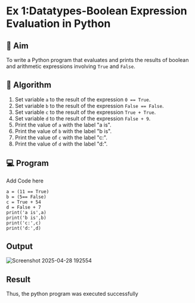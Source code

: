 
# Ex 1:Datatypes-Boolean Expression Evaluation in Python

## 🎯 Aim
To write a Python program that evaluates and prints the results of boolean and arithmetic expressions involving `True` and `False`.

## 🧠 Algorithm
1. Set variable `a` to the result of the expression `0 == True`.
2. Set variable `b` to the result of the expression `False == False`.
3. Set variable `c` to the result of the expression `True + True`.
4. Set variable `d` to the result of the expression `False + 9`.
5. Print the value of `a` with the label "a is".
6. Print the value of `b` with the label "b is".
7. Print the value of `c` with the label "c:".
8. Print the value of `d` with the label "d:".

## 💻 Program
Add Code here
```
a = (11 == True)
b = (5== False)
c = True + 54
d = False + 7
print('a is',a)
print('b is',b)
print('c:',c)
print('d:',d)
```

## Output
![Screenshot 2025-04-28 192554](https://github.com/user-attachments/assets/1d9077a5-6e69-4672-b265-aa162e610bdd)

## Result
Thus, the python program was executed successfully
